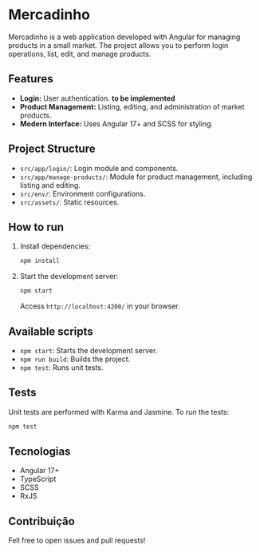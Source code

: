 # Mercadinho

Mercadinho is a web application developed with Angular for managing products in a small market. The project allows you to perform login operations, list, edit, and manage products.

## Features

- **Login:** User authentication. **to be implemented**
- **Product Management:** Listing, editing, and administration of market products.
- **Modern Interface:** Uses Angular 17+ and SCSS for styling.

## Project Structure

- `src/app/login/`: Login module and components.
- `src/app/manage-products/`: Module for product management, including listing and editing.
- `src/env/`: Environment configurations.
- `src/assets/`: Static resources.

## How to run

1. Install dependencies:
   ```bash
   npm install
   ```
2. Start the development server:
   ```bash
   npm start
   ```
   Access `http://localhost:4200/` in your browser.

## Available scripts

- `npm start`: Starts the development server.
- `npm run build`: Builds the project.
- `npm test`: Runs unit tests.

## Tests

Unit tests are performed with Karma and Jasmine. To run the tests:
```bash
npm test
```

## Tecnologias

- Angular 17+
- TypeScript
- SCSS
- RxJS

## Contribuição

Fell free to open issues and pull requests!
